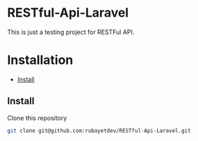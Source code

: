 # RESTful-Api-Laravel
This is just a testing project for RESTFul API.

# Installation
- [Install](#install)

## Install
Clone this repository
```bash
git clone git@github.com:rubayetdev/RESTful-Api-Laravel.git
```
